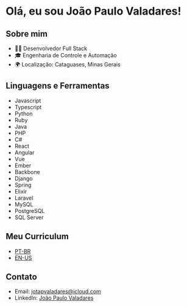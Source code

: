# Olá, eu sou João Paulo Valadares!

## Sobre mim
- 👨‍💻 Desenvolvedor Full Stack
- 🎓 Engenharia de Controle e Automação
- 🌍 Localização: Cataguases, Minas Gerais

## Linguagens e Ferramentas
- Javascript
- Typescript
- Python
- Ruby
- Java
- PHP
- C#
- React
- Angular
- Vue
- Ember
- Backbone
- Django
- Spring
- Elixir
- Laravel
- MySQL
- PostgreSQL
- SQL Server

## Meu Curriculum
- [PT-BR](https://github.com/jotapvaladaresdev/jotapvaladaresdev/blob/main/JoaoPauloValadaresPTBR.pdf)
- [EN-US](https://github.com/jotapvaladaresdev/jotapvaladaresdev/blob/main/JoaoPauloValadaresENUS.pdf)

## Contato
- Email: jotapvaladares@icloud.com
- LinkedIn: [João Paulo Valadares](https://www.linkedin.com/in/jotapvaladaresdev)
